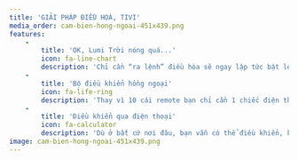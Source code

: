 ```yaml
---
title: 'GIẢI PHÁP ĐIỀU HOÀ, TIVI'
media_order: cam-bien-hong-ngoai-451x439.png
features:
    -
        title: 'OK, Lumi Trời nóng quá...'
        icon: fa-line-chart
        description: 'Chỉ cần “ra lệnh” điều hòa sẽ ngay lập tức bật lên chưa đầy 3 giây.'
    -
        title: 'Bộ điều khiển hồng ngoại'
        icon: fa-life-ring
        description: 'Thay vì 10 cái remote bạn chỉ cần 1 chiếc điện thoại là hoàn toàn điều khiển được các thiết bị sử remote trong ngôi nhà. Bộ điều khiển hồng ngoại có thể học tới và lưu 1.000 lệnh của điều khiển remote.'
    -
        title: 'Điều khiển qua điện thoại'
        icon: fa-calculator
        description: 'Dù ở bất cứ nơi đâu, bạn vẫn có thể điều khiển, kiểm soát điều hòa trên smartphone khi được kết nối internet, 3G/4G. Giúp bạn xua tan nỗi lo quên tắt các thiết bị điện khi ra ngoài.'
image: cam-bien-hong-ngoai-451x439.png
---
```


